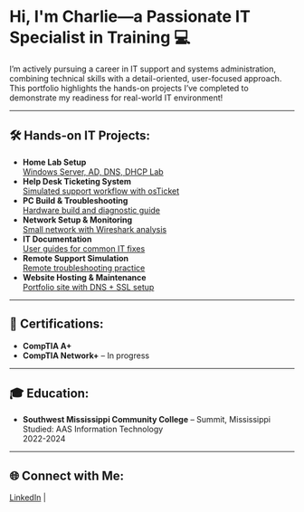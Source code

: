 <h1>Hi, I'm Charlie—a Passionate IT Specialist in Training 💻</h1>

<p>I’m actively pursuing a career in IT support and systems administration, combining technical skills with a detail-oriented, user-focused approach. This portfolio highlights the hands-on projects I’ve completed to demonstrate my readiness for real-world IT environment!</p>

---

<h2>🛠️ Hands-on IT Projects:</h2>

<ul>
  <li><b>Home Lab Setup</b><br>
    <a href="https://github.com/charlietaplinIV/home-lab-setup">Windows Server, AD, DNS, DHCP Lab</a>
  </li>
  <li><b>Help Desk Ticketing System</b><br>
    <a href="https://github.com/yourusername/helpdesk-ticketing-system">Simulated support workflow with osTicket</a>
  </li>
  <li><b>PC Build & Troubleshooting</b><br>
    <a href="https://github.com/yourusername/pc-build-troubleshooting">Hardware build and diagnostic guide</a>
  </li>
  <li><b>Network Setup & Monitoring</b><br>
    <a href="https://github.com/yourusername/network-setup-monitoring">Small network with Wireshark analysis</a>
  </li>
  <li><b>IT Documentation</b><br>
    <a href="https://github.com/yourusername/it-documentation">User guides for common IT fixes</a>
  </li>
  <li><b>Remote Support Simulation</b><br>
    <a href="https://github.com/yourusername/remote-support-sim">Remote troubleshooting practice</a>
  </li>
  <li><b>Website Hosting & Maintenance</b><br>
    <a href="https://github.com/yourusername/website-hosting-maintenance">Portfolio site with DNS + SSL setup</a>
  </li>
</ul>

---

<h2>📜 Certifications:</h2>

<ul>
  <li><b>CompTIA A+</b>
  <li><b>CompTIA Network+</b> – In progress</li>
</ul>

---

<h2>🎓 Education:</h2>

<ul>
  <li><b>Southwest Mississippi Community College</b> – Summit, Mississippi<br>
  Studied: AAS Information Technology<br>
  2022-2024</li>
</ul>

---

<h2>🌐 Connect with Me:</h2>

<p>
  <a href="https://linkedin.com/in/charlietapliniv">LinkedIn</a> |
</p>
